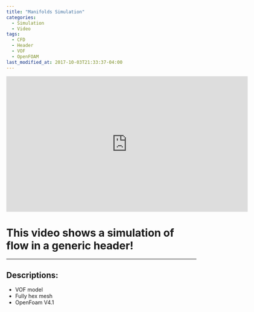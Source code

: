 ```yaml
---
title: "Manifolds Simulation"
categories:
  - Simulation
  - Video
tags:
  - CFD
  - Header
  - VOF
  - OpenFOAM
last_modified_at: 2017-10-03T21:33:37-04:00
---
```


<div class="embed-responsive embed-responsive-16by9">
  <iframe width="640" height="360" src="https://www.youtube.com/watch?v=fnspYv3ByIY" frameborder="0" allowfullscreen></iframe>
</div>

# This video shows a simulation of flow in a generic header!
---
## Descriptions:
* VOF model
* Fully hex mesh
* OpenFoam V4.1


